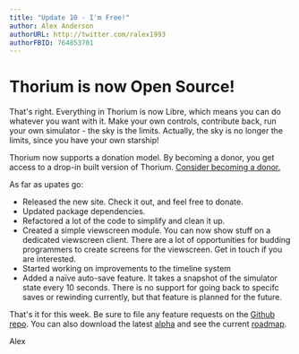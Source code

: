 ```yaml
---
title: "Update 10 - I'm Free!"
author: Alex Anderson
authorURL: http://twitter.com/ralex1993
authorFBID: 764853781
---
```

# Thorium is now Open Source! 

That's right. Everything in Thorium is now Libre, which means you can do whatever you want with it. Make your own controls, contribute back, run your own simulator - the sky is the limits. Actually, the sky is no longer the limits, since you have your own starship!

Thorium now supports a donation model. By becoming a donor, you get access to a drop-in built version of Thorium. [Consider becoming a donor.](https://thoriumsim.com/download/)

As far as upates go:

- Released the new site. Check it out, and feel free to donate.
- Updated package dependencies.
- Refactored a lot of the code to simplify and clean it up.
- Created a simple viewscreen module. You can now show stuff on a dedicated viewscreen client. There are a lot of opportunities for budding programmers to create screens for the viewscreen. Get in touch if you are interested.
- Started working on improvements to the timeline system
- Added a naïve auto-save feature. It takes a snapshot of the simulator state every 10 seconds. There is no support for going back to specifc saves or rewinding currently, but that feature is planned for the future.

That's it for this week. Be sure to file any feature requests on the [Github repo](https://github.com/Thorium-Sim/thorium/issues). You can also download the latest [alpha](https://github.com/Thorium-Sim/thorium/releases) and see the current [roadmap](https://github.com/Thorium-Sim/thorium/projects/2).

Alex
